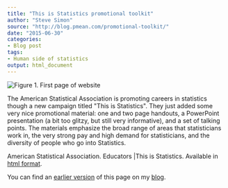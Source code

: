 ```yaml
---
title: "This is Statistics promotional toolkit"
author: "Steve Simon"
source: "http://blog.pmean.com/promotional-toolkit/"
date: "2015-06-30"
categories:
- Blog post
tags:
- Human side of statistics
output: html_document
---
```


![Figure 1. First page of website](http://www.pmean.com/new-images/15/promotional-toolkit01.png)

<div class="notes">

The American Statistical Association is promoting careers in statistics though a new campaign titled "This is Statistics". They just added some very nice promotional material: one and two page handouts, a PowerPoint presentation (a bit too glitzy, but still very informative), and a set of talking points. The materials emphasize the broad range of areas that statisticians work in, the very strong pay and high demand for statisticians, and the diversity of people who go into Statistics.

American Statistical Association. Educators |This is Statistics. Available in [html format][asa1].

You can find an [earlier version][sim1] of this page on my [blog][sim2].

[sim1]: http://blog.pmean.com/promotional-toolkit/
[sim2]: http://blog.pmean.com

[asa1]: http://thisisstatistics.org/educators/

</div>
